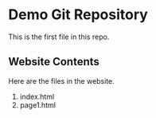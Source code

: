 # Demo Git Repository

This is the first file in this repo.

## Website Contents

Here are the files in the website.

1. index.html
2. page1.html
